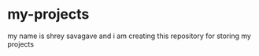 # my-projects

my name is shrey savagave and i am creating this repository for storing my projects 
